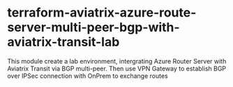 # terraform-aviatrix-azure-route-server-multi-peer-bgp-with-aviatrix-transit-lab

This module create a lab environment, intergrating Azure Router Server with Aviatrix Transit via BGP multi-peer. Then use VPN Gateway to establish BGP over IPSec connection with OnPrem to exchange routes
